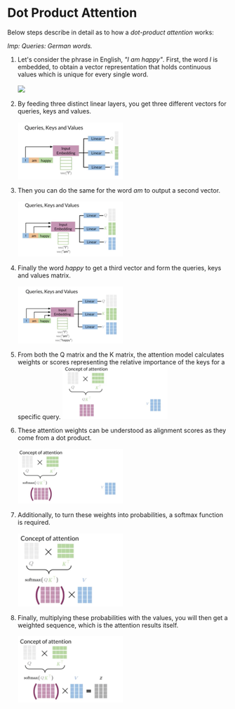 # Dot Product Attention

Below steps describe in detail as to how a *dot-product attention* works:

*Imp: Queries: German words.*

1. Let's consider the phrase in English, *"I am happy"*. 
First, the word *I* is embedded, to obtain a vector representation that holds continuous values which is unique for every single word.<br><br>
<img src="../images/7.step - 1.png" width="50%"></img><br>

2. By feeding three distinct linear layers, you get three different vectors for queries, keys and values.<br><br>
<img src="../images/8. step - 2.png" width="50%"></img><br>

3. Then you can do the same for the word *am* to output a second vector. <br><br>
<img src="../images/9. step - 3.png" width="50%"></img><br>

4. Finally the word *happy* to get a third vector and form the queries, keys and values matrix.<br><br>
<img src="../images/10. step - 4.png" width="50%"></img><br>

5. From both the Q matrix and the K matrix, the attention model calculates weights or scores representing the relative importance of the keys for a specific query.
<img src="../images/11. step - 5.png" width="50%"></img><br>

6. These attention weights can be understood as alignment scores as they come from a dot product. <br><br>
<img src="../images/12. step - 6.png" width="50%"></img><br>

7. Additionally, to turn these weights into probabilities, a softmax function is required.<br><br>
<img src="../images/13. step - 7.png" width="50%"></img><br>

7. Finally, multiplying these probabilities with the values, you will then get a weighted sequence, which is the attention results itself.<br><br>
<img src="../images/14. step - 8.png" width="50%"></img><br>



